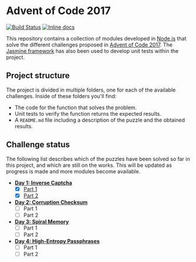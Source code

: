 # Advent of Code 2017

[![Build Status](https://travis-ci.org/LonelyPrincess/advent-of-code-2017.svg?branch=master)](https://travis-ci.org/LonelyPrincess/advent-of-code-2017)
[![Inline docs](http://inch-ci.org/github/LonelyPrincess/advent-of-code-2017.svg?branch=master&style=shields)](http://inch-ci.org/github/LonelyPrincess/advent-of-code-2017)

This repository contains a collection of modules developed in [Node.js](https://nodejs.org/) that solve the different challenges proposed in [Advent of Code 2017](http://adventofcode.com/2017). The [Jasmine framework](https://jasmine.github.io/) has also been used to develop unit tests within the project.

## Project structure

The project is divided in multiple folders, one for each of the available challenges. Inside of these folders you'll find:

* The code for the function that solves the problem.
* Unit tests to verify the function returns the expected results.
* A `README.md` file including a description of the puzzle and the obtained results.

## Challenge status

The following list describes which of the puzzles have been solved so far in this project, and which are still on the works. This will be updated as progress is made and more modules become available.

* **[Day 1: Inverse Captcha](http://adventofcode.com/2017/day/1)**
    - [X] [Part 1](src/day1/part1)
    - [X] [Part 2](src/day1/part2)

* **[Day 2: Corruption Checksum](http://adventofcode.com/2017/day/2)**
    - [ ] Part 1
    - [ ] Part 2

* **[Day 3: Spiral Memory](http://adventofcode.com/2017/day/3)**
    - [ ] Part 1
    - [ ] Part 2

* **[Day 4: High-Entropy Passphrases](http://adventofcode.com/2017/day/4)**
    - [ ] Part 1
    - [ ] Part 2
